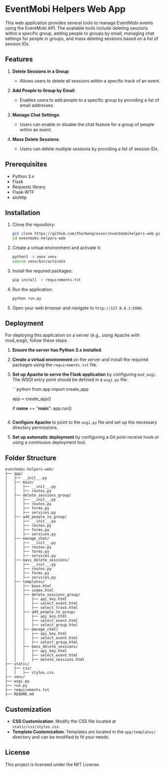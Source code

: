 
# EventMobi Helpers Web App

This web application provides several tools to manage EventMobi events using the EventMobi API. The available tools include deleting sessions within a specific group, adding people to groups by email, managing chat settings for people in groups, and mass deleting sessions based on a list of session IDs.

## Features

1. **Delete Sessions in a Group**: 
   - Allows users to delete all sessions within a specific track of an event.
   
2. **Add People to Group by Email**: 
   - Enables users to add people to a specific group by providing a list of email addresses.
   
3. **Manage Chat Settings**:
   - Users can enable or disable the chat feature for a group of people within an event.
   
4. **Mass Delete Sessions**:
   - Users can delete multiple sessions by providing a list of session IDs.

## Prerequisites

- Python 3.x
- Flask
- Requests library
- Flask-WTF
- aiohttp

## Installation

1. Clone the repository:

    ```bash
    git clone https://github.com/thorbengrosser/eventmobihelpers-web.git
    cd eventmobi-helpers-web
    ```

2. Create a virtual environment and activate it:

    ```bash
    python3 -m venv venv
    source venv/bin/activate
    ```

3. Install the required packages:

    ```bash
    pip install -r requirements.txt
    ```

4. Run the application:

    ```bash
    python run.py
    ```

5. Open your web browser and navigate to `http://127.0.0.1:5000`.

## Deployment

For deploying this application on a server (e.g., using Apache with mod_wsgi), follow these steps:

1. **Ensure the server has Python 3.x installed**.
   
2. **Create a virtual environment** on the server and install the required packages using the `requirements.txt` file.

3. **Set up Apache to serve the Flask application** by configuring `mod_wsgi`. The WSGI entry point should be defined in a `wsgi.py` file:

    \`\`\`python
    from app import create_app

    app = create_app()

    if __name__ == "__main__":
        app.run()
    ```

4. **Configure Apache** to point to the `wsgi.py` file and set up the necessary directory permissions.

5. **Set up automatic deployment** by configuring a Git post-receive hook or using a continuous deployment tool.

## Folder Structure

```plaintext
eventmobi-helpers-web/
├── app/
│   ├── __init__.py
│   ├── main/
│   │   ├── __init__.py
│   │   ├── routes.py
│   ├── delete_sessions_group/
│   │   ├── __init__.py
│   │   ├── routes.py
│   │   ├── forms.py
│   │   ├── services.py
│   ├── add_people_to_group/
│   │   ├── __init__.py
│   │   ├── routes.py
│   │   ├── forms.py
│   │   ├── services.py
│   ├── manage_chat/
│   │   ├── __init__.py
│   │   ├── routes.py
│   │   ├── forms.py
│   │   ├── services.py
│   ├── mass_delete_sessions/
│   │   ├── __init__.py
│   │   ├── routes.py
│   │   ├── forms.py
│   │   ├── services.py
│   ├── templates/
│   │   ├── base.html
│   │   ├── index.html
│   │   ├── delete_sessions_group/
│   │   │   ├── api_key.html
│   │   │   ├── select_event.html
│   │   │   ├── select_track.html
│   │   ├── add_people_to_group/
│   │   │   ├── api_key.html
│   │   │   ├── select_event.html
│   │   │   ├── select_group.html
│   │   ├── manage_chat/
│   │   │   ├── api_key.html
│   │   │   ├── select_event.html
│   │   │   ├── select_group.html
│   │   ├── mass_delete_sessions/
│   │   │   ├── api_key.html
│   │   │   ├── select_event.html
│   │   │   ├── delete_sessions.html
├── static/
│   ├── css/
│   │   ├── styles.css
├── venv/
├── wsgi.py
├── run.py
├── requirements.txt
├── README.md
```

## Customization

- **CSS Customization**: Modify the CSS file located at `static/css/styles.css`.
- **Template Customization**: Templates are located in the `app/templates/` directory and can be modified to fit your needs.

## License

This project is licensed under the MIT License.
